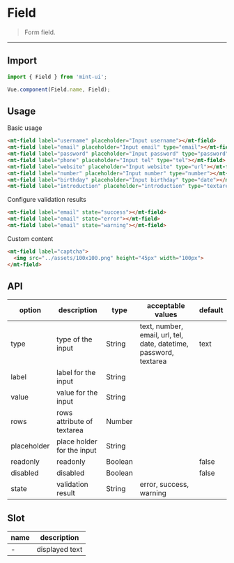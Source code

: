 # Field

> Form field.

----------

## Import

```javascript
import { Field } from 'mint-ui';

Vue.component(Field.name, Field);
```

## Usage

Basic usage

```html
<mt-field label="username" placeholder="Input username"></mt-field>
<mt-field label="email" placeholder="Input email" type="email"></mt-field>
<mt-field label="password" placeholder="Input password" type="password"></mt-field>
<mt-field label="phone" placeholder="Input tel" type="tel"></mt-field>
<mt-field label="website" placeholder="Input website" type="url"></mt-field>
<mt-field label="number" placeholder="Input number" type="number"></mt-field>
<mt-field label="birthday" placeholder="Input birthday" type="date"></mt-field>
<mt-field label="introduction" placeholder="introduction" type="textarea" rows="4"></mt-field>
```


Configure validation results

```html
<mt-field label="email" state="success"></mt-field>
<mt-field label="email" state="error"></mt-field>
<mt-field label="email" state="warning"></mt-field>
```

Custom content
```html
<mt-field label="captcha">
  <img src="../assets/100x100.png" height="45px" width="100px">
</mt-field>
```

## API
| option | description | type | acceptable values | default |
|------|-------|---------|-------|--------|
| type | type of the input | String | text, number, email, url, tel, date, datetime, password, textarea | text |
| label| label for the input | String | | |
| value| value for the input | String | | |
| rows | rows attribute of textarea | Number | | |
| placeholder | place holder for the input |String | | |
| readonly | readonly |Boolean | | false |
| disabled | disabled |Boolean | | false |
| state | validation result | String | error, success, warning | |

## Slot
| name | description |
|------|--------|
| - | displayed text |
